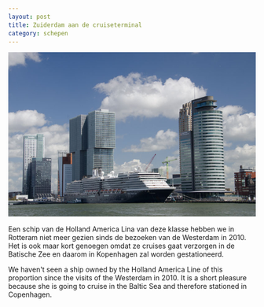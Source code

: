 ```yaml
---
layout: post
title: Zuiderdam aan de cruiseterminal
category: schepen
---
```


![zuiderdam](/images/zuiderdam.jpg)

Een schip van de Holland America Lina van deze klasse hebben we in Rotteram niet meer gezien sinds de bezoeken van de Westerdam in 2010. Het is ook maar kort genoegen omdat ze cruises gaat verzorgen in de Batische Zee en daarom in Kopenhagen zal worden gestationeerd.

 We haven't seen a ship owned by the Holland America Line of this proportion since the visits of the Westerdam in 2010. It is a short pleasure because she is going to cruise in the Baltic Sea and therefore stationed in Copenhagen.
